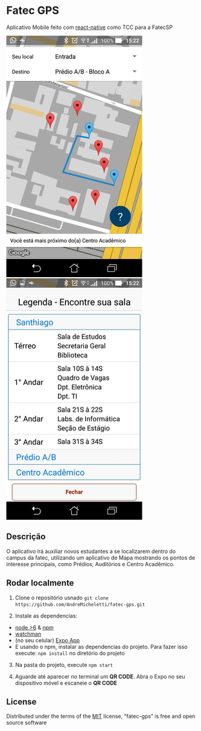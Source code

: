 # Fatec GPS

Aplicativo Mobile feito com [react-native](https://facebook.github.io/react-native/) como TCC para a FatecSP

![FatecGPS App - Mapa selecionada](https://raw.githubusercontent.com/AndreMicheletti/fatec-gps/master/assets/screen.jpg)
![FatecGPS App - Legenda Principal](https://raw.githubusercontent.com/AndreMicheletti/fatec-gps/master/assets/screen-a.jpg)

## Descrição

O aplicativo irá auxiliar novos estudantes a se localizarem dentro do campus da fatec, utilizando um
aplicativo de Mapa mostrando os pontos de interesse principais, como Prédios, Auditórios e Centro Acadêmico.

## Rodar localmente

1. Clone o repositório usnado `git clone https://github.com/AndreMicheletti/fatec-gps.git`

2. Instale as dependencias:
 - [node >6](https://nodejs.org) & [npm](https://www.npmjs.com)
 - [watchman](https://facebook.github.io/watchman/docs/install.html)
 - (no seu celular) [Expo App](https://play.google.com/store/apps/details?id=host.exp.exponent&hl=pt_BR)
 - E usando o npm, instalar as dependencias do projeto. Para fazer isso execute: `npm install` no diretório do projeto

3. Na pasta do projeto, execute `npm start`

4. Aguarde até aparecer no terminal um **QR CODE**. Abra o Expo no seu dispositivo móvel e escaneie o **QR CODE**

## License

Distributed under the terms of the [MIT](http://opensource.org/licenses/MIT) license, "fatec-gps" is free and open source software
